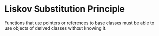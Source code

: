 # Liskov Substitution Principle

Functions that use pointers or references to base classes must be able to use objects of derived classes without knowing it.
